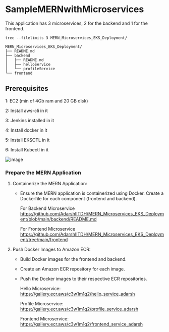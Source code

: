 # SampleMERNwithMicroservices

This application has 3 microservices, 2 for the backend and 1 for the frontend.
```
tree --filelimits 3 MERN_Microservices_EKS_Deployment/
```
```
MERN_Microservices_EKS_Deployment/
├── README.md
├── backend
│   ├── README.md
│   ├── helloService  
│   └── profileService  
└── frontend 
```
## Prerequisites
   1: EC2 (min of 4Gb ram and 20 GB disk)

2: Install aws-cli in it 

3: Jenkins installed in it

4: Install docker in it

5: Install EKSCTL in it

6: Install Kubectl in it


![image](https://github.com/AdarshIITDH/SampleMERNwithMicroservices/assets/60352729/73977351-6211-445d-af38-9e6151a49663)

### Prepare the MERN Application

1. Containerize the MERN Application:

   - Ensure the MERN application is containerized using Docker. Create a Dockerfile for each component (frontend and backend).
  
      For Backend Microservice
      https://github.com/AdarshIITDH/MERN_Microservices_EKS_Deployment/blob/main/backend/README.md

      For Frontend Microservice
      https://github.com/AdarshIITDH/MERN_Microservices_EKS_Deployment/tree/main/frontend

2. Push Docker Images to Amazon ECR:

   - Build Docker images for the frontend and backend.

   - Create an Amazon ECR repository for each image.

   - Push the Docker images to their respective ECR repositories.
  
     Hello Microservice: https://gallery.ecr.aws/c3w1m1q2/hello_service_adarsh
     
     Profile Microservice: https://gallery.ecr.aws/c3w1m1q2/profile_service_adarsh
     
     Frontend Microservice: https://gallery.ecr.aws/c3w1m1q2/frontend_service_adarsh


